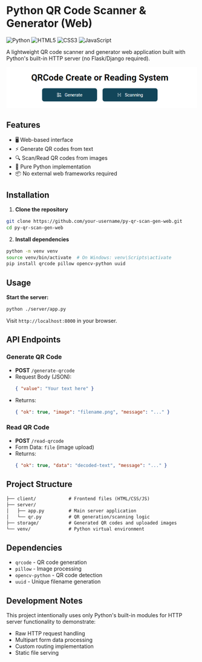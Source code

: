# Python QR Code Scanner & Generator (Web)
![Python](https://img.shields.io/badge/Python-3776AB?style=for-the-badge&logo=python&logoColor=white) ![HTML5](https://img.shields.io/badge/HTML5-E34F26?style=for-the-badge&logo=html5&logoColor=white) ![CSS3](https://img.shields.io/badge/CSS3-1572B6?style=for-the-badge&logo=css3&logoColor=white) ![JavaScript](https://img.shields.io/badge/JavaScript-F7DF1E?style=for-the-badge&logo=javascript&logoColor=black)

A lightweight QR code scanner and generator web application built with Python's built-in HTTP server (no Flask/Django required).

![QR Code Demo](./screenshot.png)

## Features
- 🖥️ Web-based interface
- ⚡ Generate QR codes from text
- 🔍 Scan/Read QR codes from images
- 🚀 Pure Python implementation
- 📦 No external web frameworks required

## Installation

1. **Clone the repository**
```bash
git clone https://github.com/your-username/py-qr-scan-gen-web.git
cd py-qr-scan-gen-web
```

2. **Install dependencies**
```bash
python -m venv venv
source venv/bin/activate  # On Windows: venv\Scripts\activate
pip install qrcode pillow opencv-python uuid
```

## Usage

**Start the server:**
```bash
python ./server/app.py
```

Visit `http://localhost:8000` in your browser.

## API Endpoints

### Generate QR Code
- **POST** `/generate-qrcode`
- Request Body (JSON):
  ```json
  { "value": "Your text here" }
  ```
- Returns: 
  ```json
  { "ok": true, "image": "filename.png", "message": "..." }
  ```

### Read QR Code
- **POST** `/read-qrcode`
- Form Data: `file` (image upload)
- Returns:
  ```json
  { "ok": true, "data": "decoded-text", "message": "..." }
  ```

## Project Structure
```
├── client/            # Frontend files (HTML/CSS/JS)
├── server/
│   ├── app.py         # Main server application
│   └── qr.py          # QR generation/scanning logic
├── storage/           # Generated QR codes and uploaded images
└── venv/              # Python virtual environment
```

## Dependencies
- `qrcode` - QR code generation
- `pillow` - Image processing
- `opencv-python` - QR code detection
- `uuid` - Unique filename generation

## Development Notes
This project intentionally uses only Python's built-in modules for HTTP server functionality to demonstrate:
- Raw HTTP request handling
- Multipart form data processing
- Custom routing implementation
- Static file serving